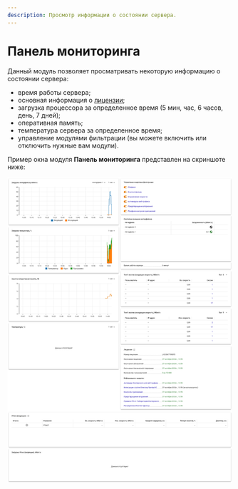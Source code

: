 ```yaml
---
description: Просмотр информации о состоянии сервера.
---
```


# Панель мониторинга

Данный модуль позволяет просматривать некоторую информацию о состоянии сервера:

* время работы сервера;
* основная информация о [лицензии](../service/license-management.md); 
* загрузка процессора за определенное время \(5 мин, час, 6 часов, день, 7 дней\);
* оперативная память;
* температура сервера за определенное время;
* управление модулями фильтрации \(вы можете включить или отключить нужные вам модули\).

Пример окна модуля **Панель мониторинга** представлен на скриншоте ниже:

![](/.gitbook/assets/monitor-panel.png)

